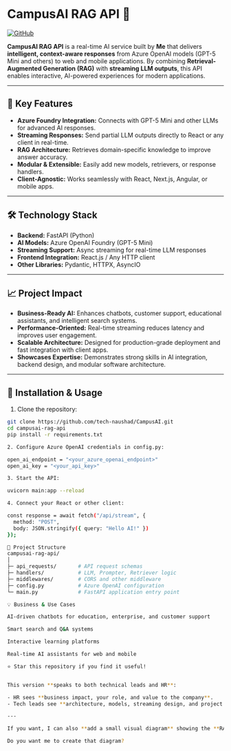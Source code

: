 # CampusAI RAG API 🚀

[![GitHub](https://img.shields.io/badge/GitHub-CampusAI-blue?logo=github)](https://github.com/tech-naushad/CampusAI/tree/main/campusai-rag-api)

**CampusAI RAG API** is a real-time AI service built by **Me** that delivers **intelligent, context-aware responses** from Azure OpenAI models (GPT-5 Mini and others) to web and mobile applications. By combining **Retrieval-Augmented Generation (RAG)** with **streaming LLM outputs**, this API enables interactive, AI-powered experiences for modern applications.

---

## 🌟 Key Features

- **Azure Foundry Integration:** Connects with GPT-5 Mini and other LLMs for advanced AI responses.
- **Streaming Responses:** Send partial LLM outputs directly to React or any client in real-time.
- **RAG Architecture:** Retrieves domain-specific knowledge to improve answer accuracy.
- **Modular & Extensible:** Easily add new models, retrievers, or response handlers.
- **Client-Agnostic:** Works seamlessly with React, Next.js, Angular, or mobile apps.

---

## 🛠 Technology Stack

- **Backend:** FastAPI (Python)
- **AI Models:** Azure OpenAI Foundry (GPT-5 Mini)
- **Streaming Support:** Async streaming for real-time LLM responses
- **Frontend Integration:** React.js / Any HTTP client
- **Other Libraries:** Pydantic, HTTPX, AsyncIO

---

## 📈 Project Impact

- **Business-Ready AI:** Enhances chatbots, customer support, educational assistants, and intelligent search systems.
- **Performance-Oriented:** Real-time streaming reduces latency and improves user engagement.
- **Scalable Architecture:** Designed for production-grade deployment and fast integration with client apps.
- **Showcases Expertise:** Demonstrates strong skills in AI integration, backend design, and modular software architecture.

---

## 🚀 Installation & Usage

1. Clone the repository:

```bash
git clone https://github.com/tech-naushad/CampusAI.git
cd campusai-rag-api
pip install -r requirements.txt

2. Configure Azure OpenAI credentials in config.py:

open_ai_endpoint = "<your_azure_openai_endpoint>"
open_ai_key = "<your_api_key>"

3. Start the API:

uvicorn main:app --reload

4. Connect your React or other client:

const response = await fetch("/api/stream", {
  method: "POST",
  body: JSON.stringify({ query: "Hello AI!" })
});

📂 Project Structure
campusai-rag-api/
│
├─ api_requests/       # API request schemas
├─ handlers/           # LLM, Prompter, Retriever logic
├─ middlewares/        # CORS and other middleware
├─ config.py           # Azure OpenAI configuration
└─ main.py             # FastAPI application entry point

💡 Business & Use Cases

AI-driven chatbots for education, enterprise, and customer support

Smart search and Q&A systems

Interactive learning platforms

Real-time AI assistants for web and mobile

⭐ Star this repository if you find it useful!


This version **speaks to both technical leads and HR**:

- HR sees **business impact, your role, and value to the company**.
- Tech leads see **architecture, models, streaming design, and project structure**.

---

If you want, I can also **add a small visual diagram** showing the **RAG + streaming flow** for even stronger impact—it often grabs attention in GitHub repos and resumes.  

Do you want me to create that diagram?
